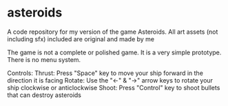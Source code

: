 # asteroids
A code repository for my version of the game Asteroids. All art assets (not including sfx) included are original and made by me

The game is not a complete or polished game. It is a very simple prototype. There is no menu system. 

Controls: 
Thrust: Press "Space" key to move your ship forward in the direction it is facing
Rotate: Use the "<-" & "->" arrow keys to rotate your ship clockwise or anticlockwise
Shoot: Press "Control" key to shoot bullets that can destroy asteroids


